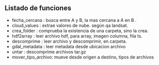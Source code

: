 ## Listado de funciones
- fecha_cercana     : busca entre A y B, la mas cercana a A en B .
- cloud_values      : extrae valores de nube. según qa landsat.
- crea_folder       : comprueba la existencia de una carpeta, sino la crea.
- hdf2array         : leer archivo hdf, para array, imagen columna, fila ts.
- descomprime       : leer archivo y descomprimir, en carpeta.
- gdal_metadata     : leer metadata desde ubicacion archivo
- untar             : descomprime archivos tar.gz
- mover_tipo_archivo: mueve desde origen a destino, tipos de archivos
